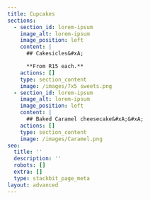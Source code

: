 ```yaml
---
title: Cupcakes
sections:
  - section_id: lorem-ipsum
    image_alt: lorem-ipsum
    image_position: left
    content: |
      ## Cakesicles&#xA;

      **From R15 each.**
    actions: []
    type: section_content
    image: /images/7x5 sweets.png
  - section_id: lorem-ipsum
    image_alt: lorem-ipsum
    image_position: left
    content: |
      ## Baked Caramel cheesecake&#xA;&#xA;
    actions: []
    type: section_content
    image: /images/Caramel.png
seo:
  title: ''
  description: ''
  robots: []
  extra: []
  type: stackbit_page_meta
layout: advanced
---
```

